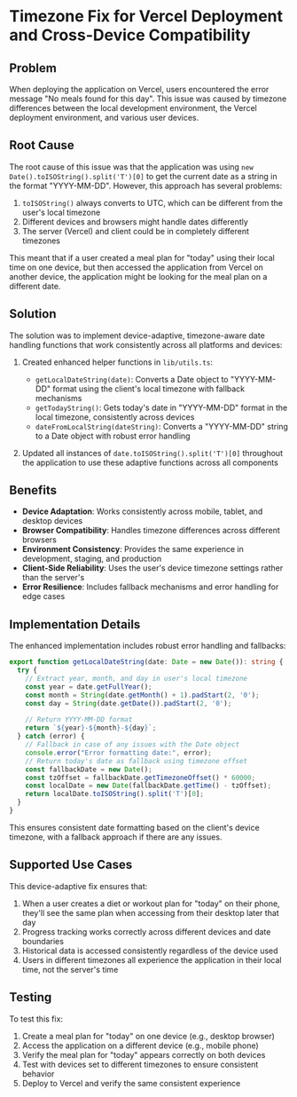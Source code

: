 # Timezone Fix for Vercel Deployment and Cross-Device Compatibility

## Problem

When deploying the application on Vercel, users encountered the error message "No meals found for this day". This issue was caused by timezone differences between the local development environment, the Vercel deployment environment, and various user devices.

## Root Cause

The root cause of this issue was that the application was using `new Date().toISOString().split('T')[0]` to get the current date as a string in the format "YYYY-MM-DD". However, this approach has several problems:

1. `toISOString()` always converts to UTC, which can be different from the user's local timezone
2. Different devices and browsers might handle dates differently
3. The server (Vercel) and client could be in completely different timezones

This meant that if a user created a meal plan for "today" using their local time on one device, but then accessed the application from Vercel on another device, the application might be looking for the meal plan on a different date.

## Solution

The solution was to implement device-adaptive, timezone-aware date handling functions that work consistently across all platforms and devices:

1. Created enhanced helper functions in `lib/utils.ts`:
   - `getLocalDateString(date)`: Converts a Date object to "YYYY-MM-DD" format using the client's local timezone with fallback mechanisms
   - `getTodayString()`: Gets today's date in "YYYY-MM-DD" format in the local timezone, consistently across devices
   - `dateFromLocalString(dateString)`: Converts a "YYYY-MM-DD" string to a Date object with robust error handling

2. Updated all instances of `date.toISOString().split('T')[0]` throughout the application to use these adaptive functions across all components

## Benefits

- **Device Adaptation**: Works consistently across mobile, tablet, and desktop devices
- **Browser Compatibility**: Handles timezone differences across different browsers
- **Environment Consistency**: Provides the same experience in development, staging, and production
- **Client-Side Reliability**: Uses the user's device timezone settings rather than the server's
- **Error Resilience**: Includes fallback mechanisms and error handling for edge cases

## Implementation Details

The enhanced implementation includes robust error handling and fallbacks:

```typescript
export function getLocalDateString(date: Date = new Date()): string {
  try {
    // Extract year, month, and day in user's local timezone
    const year = date.getFullYear();
    const month = String(date.getMonth() + 1).padStart(2, '0');
    const day = String(date.getDate()).padStart(2, '0');
    
    // Return YYYY-MM-DD format
    return `${year}-${month}-${day}`;
  } catch (error) {
    // Fallback in case of any issues with the Date object
    console.error("Error formatting date:", error);
    // Return today's date as fallback using timezone offset
    const fallbackDate = new Date();
    const tzOffset = fallbackDate.getTimezoneOffset() * 60000;
    const localDate = new Date(fallbackDate.getTime() - tzOffset);
    return localDate.toISOString().split('T')[0];
  }
}
```

This ensures consistent date formatting based on the client's device timezone, with a fallback approach if there are any issues.

## Supported Use Cases

This device-adaptive fix ensures that:

1. When a user creates a diet or workout plan for "today" on their phone, they'll see the same plan when accessing from their desktop later that day
2. Progress tracking works correctly across different devices and date boundaries
3. Historical data is accessed consistently regardless of the device used
4. Users in different timezones all experience the application in their local time, not the server's time

## Testing

To test this fix:

1. Create a meal plan for "today" on one device (e.g., desktop browser)
2. Access the application on a different device (e.g., mobile phone)
3. Verify the meal plan for "today" appears correctly on both devices
4. Test with devices set to different timezones to ensure consistent behavior
5. Deploy to Vercel and verify the same consistent experience 